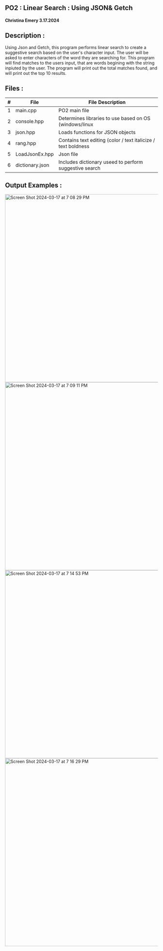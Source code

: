 ## PO2 : Linear Search : Using JSON& Getch
#### Christina Emery 3.17.2024

## Description :
 Using Json and Getch, this program performs linear search to create a suggestive search based on the user's character input. The user will be asked to enter characters of the word they are searching for. This program will find matches to the users input, that are words begining with the string inpiuted by the user. The program will print out the total matches found, and will print out the top 10 results.

 ## Files :
 
|   #   | File               | File Description       |
| :---: | ------------------ | ---------------------- |
|   1   | main.cpp           | PO2 main file          |
|   2   | console.hpp        | Determines libraries to use based on OS (windows/linux  |
|   3   | json.hpp           | Loads functions for JSON objects       |
|   4   | rang.hpp           | Contains text editing (color / text italicize / text boldness  |
|   5   | LoadJsonEx.hpp     | Json file |
|   6   | dictionary.json    | Includes dictionary useed to perform suggestive search |


## Output Examples :
<img width="619" alt="Screen Shot 2024-03-17 at 7 08 29 PM" src="https://github.com/zristina/3013-Algorithms/assets/157079380/7340121f-853b-43df-8d27-43d9297532ef">
<img width="619" alt="Screen Shot 2024-03-17 at 7 09 11 PM" src="https://github.com/zristina/3013-Algorithms/assets/157079380/50a58431-ddac-46c0-b374-b80455521877">
<img width="619" alt="Screen Shot 2024-03-17 at 7 14 53 PM" src="https://github.com/zristina/3013-Algorithms/assets/157079380/dc35619a-297a-431a-9db3-b517dfad4be9">
<img width="619" alt="Screen Shot 2024-03-17 at 7 16 29 PM" src="https://github.com/zristina/3013-Algorithms/assets/157079380/126b3cf0-bce8-41e2-9d83-fb6235d2286d">


